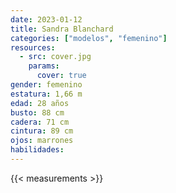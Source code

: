 ```yaml
---
date: 2023-01-12
title: Sandra Blanchard
categories: ["modelos", "femenino"]
resources:
  - src: cover.jpg
    params:
      cover: true
gender: femenino
estatura: 1,66 m
edad: 28 años
busto: 88 cm
cadera: 71 cm
cintura: 89 cm
ojos: marrones
habilidades:
---
```


{{< measurements >}}